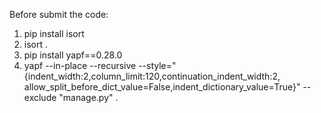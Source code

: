 Before submit the code:
1. pip install isort
2. isort .
3. pip install yapf==0.28.0
4. yapf --in-place --recursive --style="{indent_width:2,column_limit:120,continuation_indent_width:2,
   allow_split_before_dict_value=False,indent_dictionary_value=True}" --exclude "manage.py" .